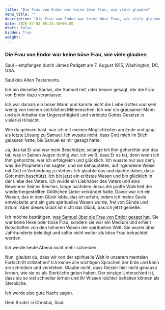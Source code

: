 ```yaml
---
title: "Die Frau von Endor war keine böse Frau, wie viele glauben"
menu_title: ""
description: "Die Frau von Endor war keine böse Frau, wie viele glauben"
date: 2020-07-03 06:25:48+00:00
draft: False
hidden: True
weight:
---
```

### Die Frau von Endor war keine böse Frau, wie viele glauben

Saul - empfangen durch James Padgett am 7. August 1915, Washington, DC, USA.

Saul des Alten Testaments.

Ich bin derselbe Saulus, der Samuel rief, oder besser gesagt, der die Frau von Endor dazu veranlasste.

Ich war damals ein böser Mann und kannte nicht die Liebe Gottes und sehr wenig von meinen sterblichen Mitmenschen. Ich war ein grausamer Mann und ein Arbeiter der Ungerechtigkeit und verletzte Gottes Gesetze in vielerlei Hinsicht.

Wie du gelesen hast, war ich mit meinen Möglichkeiten am Ende und ging als letzte Lösung zu Samuel. Ich wusste nicht, dass Gott mich im Stich gelassen hatte, bis Samuel es mir gesagt hatte.

Ja, das tat Er und war mein Beschützer, solange ich Ihm gehorchte und das tat, was in Seinen Augen richtig war. Ich weiß, dass Er es tat, denn wenn ich Ihm gehorchte, war ich erfolgreich und glücklich. Ich wusste nur aus dem, was die Propheten mir sagten, und sie behaupteten, auf irgendeine Weise mit Gott in Verbindung zu stehen. Ich glaubte das und dachte daher, dass Gott mich beschützt. Ich bin jetzt ein erlöstes Wesen und bin glücklich in der Liebe des Vaters. Ich wurde ein Liebhaber des Vaters und eine Bewohner Seines Reiches, lange nachdem Jesus die große Wahrheit der wiederhergestellten Göttlichen Liebe verkündet hatte. Davor war ich ein Wesen, das in dem Glück lebte, das ich erfuhr, indem ich meine Seele entwickelte und ein gute spirituelles Wesen wurde, frei von Sünde und Irrtum. Aber dieses Glück ist nicht das Glück, das ich jetzt genieße.

Ich möchte bestätigen, [was Samuel über die Frau von Endor gesagt hat](/padgett-botschaften/padgett-botschaften-in-reihenfolge-des-datums/padgett-botschaften-1915-januar-august/samuel-gibt-seine-lehre-und-erfahrung-auf-erden-wieder-jep-samuel-21-juli-1915/). Sie war keine Hexe oder böse Frau, sondern sie war ein Medium und erhielt Botschaften von den höheren Wesen der spirituellen Welt. Sie wurde über Jahrhunderte beleidigt und sollte nicht weiter als böse Frau betrachtet werden.

Ich werde heute Abend nicht mehr schreiben.

Nun, glaubst du, dass wir von der spirituelle Welt in unserem mentalen Fortschritt stillstehen? Ich kenne alle wichtigen Sprachen der Erde und kann sie schreiben und verstehen. Glaube nicht, dass Geister hier nicht genauso lernen, wie sie es als Sterbliche getan haben. Der einzige Unterschied ist, dass sie so viel schneller lernen und ihr Wissen leichter behalten können als Sterbliche.

Ich werde also gute Nacht sagen.

Dein Bruder in Christus, Saul.
